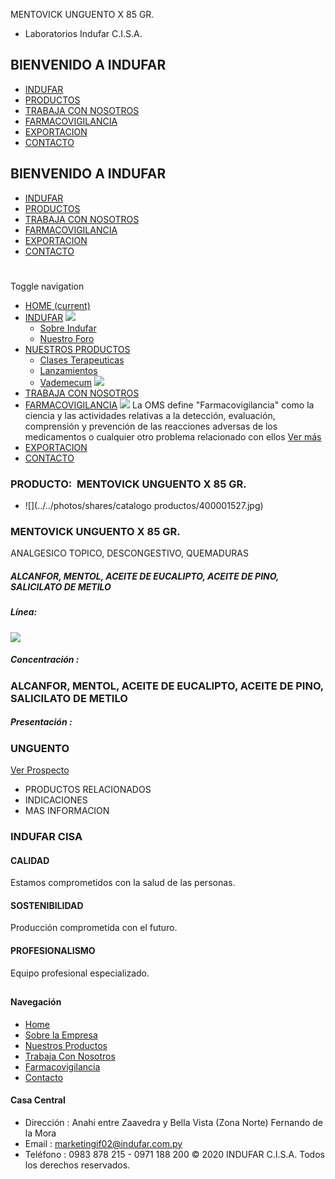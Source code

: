 MENTOVICK UNGUENTO X 85 GR.
- Laboratorios Indufar C.I.S.A.
## BIENVENIDO A INDUFAR
* [INDUFAR](3834865.html#)
* [PRODUCTOS](3834865.html#)
* [TRABAJA CON NOSOTROS](3834865.html#)
* [FARMACOVIGILANCIA](3834865.html#)
* [EXPORTACION](3834865.html#)
* [CONTACTO](3834865.html#)
## BIENVENIDO A INDUFAR
* [INDUFAR](../../index.html)
* [PRODUCTOS](../../productos.html)
* [TRABAJA CON NOSOTROS](../../trabaja_con_nosotros.html)
* [FARMACOVIGILANCIA](../../farmacovigilancia.html)
* [EXPORTACION](../../exportacion.html)
* [CONTACTO](../../contacto.html)
# 
Toggle navigation
* [HOME (current)](../../index.html)
* [INDUFAR](3834865.html#) 
  [![ ](../../photos/shares/Sistema/Menu/indufar_menul.jpg)](../../institucional.html)
  - [Sobre Indufar](../../institucional.html)
  - [Nuestro Foro](../../blog.html)
* [NUESTROS PRODUCTOS](3834865.html#) 
  - [Clases Terapeuticas](../clases_terapeuticas.html)
  - [Lanzamientos](../lanzamientos.html)
  - [Vademecum](../../productos.html)
  [![ ](../../photos/shares/Sistema/Menu/productos.png)](../../productos.html)
* [TRABAJA CON NOSOTROS](../../trabaja_con_nosotros.html)
* [FARMACOVIGILANCIA](3834865.html#) 
  [![ ](../../photos/shares/Sistema/Menu/TUBOS.png)](../../farmacovigilancia.html)
  La OMS define "Farmacovigilancia" como la ciencia y las actividades relativas a la detección, evaluación, comprensión y prevención de las reacciones adversas de los medicamentos o cualquier otro problema relacionado con ellos
  [Ver más](../../farmacovigilancia.html)
* [EXPORTACION](../../exportacion.html)
* [CONTACTO](../../contacto.html)
### PRODUCTO:  MENTOVICK UNGUENTO X 85 GR.
* ![](../../photos/shares/catalogo productos/400001527.jpg)
### **MENTOVICK UNGUENTO X 85 GR.**
ANALGESICO TOPICO, DESCONGESTIVO, QUEMADURAS
##### **ALCANFOR, MENTOL, ACEITE DE EUCALIPTO, ACEITE DE PINO, SALICILATO DE METILO**
##### **Línea:**
[![](../../photos/shares/Laboratorios/lab_indufar.png)](../linea/1.html)
##### **Concentración :**
### ALCANFOR, MENTOL, ACEITE DE EUCALIPTO, ACEITE DE PINO, SALICILATO DE METILO
##### **Presentación :**
### UNGUENTO
[Ver Prospecto](../../files/shares/prospectos/400001527.pdf)
* PRODUCTOS RELACIONADOS
* INDICACIONES
* MAS INFORMACION
### INDUFAR CISA
#### CALIDAD
Estamos comprometidos con la salud de las personas.
#### SOSTENIBILIDAD
Producción comprometida con el futuro.
#### PROFESIONALISMO
Equipo profesional especializado.
## 
#### Navegación
* [Home](../../index.html)
* [Sobre la Empresa](../../institucional.html)
* [Nuestros Productos](../../productos.html)
* [Trabaja Con Nosotros](../../trabaja_con_nosotros.html)
* [Farmacovigilancia](../../farmacovigilancia.html)
* [Contacto](../../contacto.html)
#### Casa Central
* Dirección : Anahi entre Zaavedra y Bella Vista (Zona Norte) Fernando de la Mora
* Email : [marketingif02@indufar.com.py](mailto:marketingif02@indufar.com.py)
* Teléfono : 0983 878 215 - 0971 188 200
© 2020 INDUFAR C.I.S.A. Todos los derechos reservados.